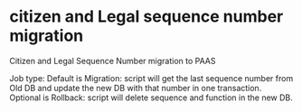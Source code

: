 # citizen and Legal sequence number migration

Citizen and Legal Sequence Number migration to PAAS

Job type: 
    Default is Migration: script will get the last sequence number from Old DB 
                          and update the new DB with that number in one transaction.
    Optional is Rollback: script will delete sequence and function in the new DB.

          


